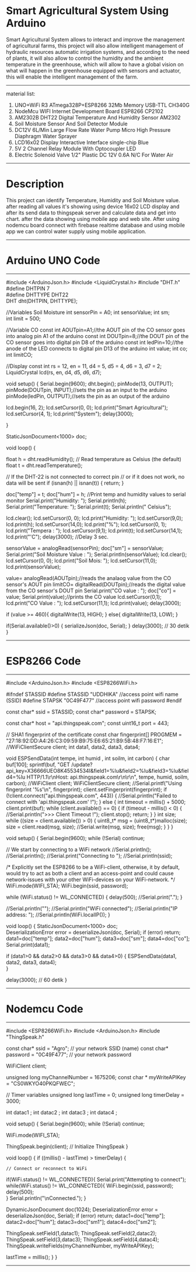 # Smart Agricultural System Using Arduino

Smart Agricultural System  allows to interact and improve the management of agricultural farms, this project will also allow intelligent management of hydraulic resources automatic irrigation systems, and according to the need of plants, it will also allow to control the humidity and the ambient temperature in the greenhouse, which will allow to have a global vision on what will happen in the greenhouse equipped with sensors and actuator, this will enable the intelligent management of the farm.

---

material list:

  1. UNO+WiFi R3 ATmega328P+ESP8266 32Mb Memory USB-TTL CH340G
  2. NodeMcu WIFI Internet Development Board ESP8266 CP2102
  3. AM2302B DHT22 Digital Temperature And Humidity Sensor AM2302
  4. Soil Moisture Sensor And Soil Detector Module
  5. DC12V 6L/Min Large Flow Rate Water Pump Micro High Pressure Diaphragm Water Sprayer
  6. LCD16x02 Display Interactive Interface single-chip Blue
  7. 5V 2 Channel Relay Module With Optocoupler LED
  8. Electric Solenoid Valve 1/2" Plastic DC 12V 0.6A N/C For Water Air
---

# Description

This project can identify Temperature, Humidity and Soil Moisture value. after reading all values it's showing using device 16x02 LCD display and after its send data to thingspeak server and calculate data and get into chart. after the data showing using mobile app and web site.
After using nodemcu board connect with firebase realtime database and using mobile app we can control water supply using mobile application.

---

# Arduino UNO Code

----


#include <ArduinoJson.h>
#include <LiquidCrystal.h>
#include "DHT.h"
#define DHTPIN 7     
#define DHTTYPE DHT22   
DHT dht(DHTPIN, DHTTYPE);


//Variables Soil Moisture
int sensorPin = A0; 
int sensorValue;
int sm;  
int limit = 500;

//Variable CO
const int AOUTpin=A1;//the AOUT pin of the CO sensor goes into analog pin A1 of the arduino
const int DOUTpin=8;//the DOUT pin of the CO sensor goes into digital pin D8 of the arduino
const int ledPin=10;//the anode of the LED connects to digital pin D13 of the arduino
int value;
int co;
int limitCO;

//Display
const int rs = 12, en = 11, d4 = 5, d5 = 4, d6 = 3, d7 = 2;
LiquidCrystal lcd(rs, en, d4, d5, d6, d7);


void setup() {
  Serial.begin(9600);
  dht.begin();
  pinMode(13, OUTPUT);
  pinMode(DOUTpin, INPUT);//sets the pin as an input to the arduino
  pinMode(ledPin, OUTPUT);//sets the pin as an output of the arduino

  lcd.begin(16, 2);
  lcd.setCursor(0, 0);
  lcd.print("Smart Agricultural");
  lcd.setCursor(4, 1);
  lcd.print("System");
  delay(3000);

}

StaticJsonDocument<1000> doc;

void loop() {
 
  float h = dht.readHumidity();
  // Read temperature as Celsius (the default)
  float t = dht.readTemperature();

  // If the DHT-22 is not connected to correct pin 
  // or if it does not work, no data will be sent
  if (isnan(h) || isnan(t)) {
    return;
 }
  
  doc["temp"] = t;
  doc["hum"] = h;
    //Print temp and humidity values to serial monitor
    Serial.print("Humidity: ");
    Serial.println(h);
    Serial.print("Temperature: ");
    Serial.print(t);
    Serial.println(" Celsius");

   lcd.clear();
    lcd.setCursor(0, 0);
    lcd.print("Humidity: ");
    lcd.setCursor(9,0);
    lcd.print(h);
    lcd.setCursor(14,0);
    lcd.print("%");
    lcd.setCursor(0, 1);
    lcd.print("Tempera : ");
    lcd.setCursor(9,1);
    lcd.print(t);
    lcd.setCursor(14,1);
    lcd.print("'C");
    delay(3000); //Delay 3 sec.

   sensorValue = analogRead(sensorPin);
    doc["sm"] = sensorValue; 
    Serial.print("Soil Moisture Value : ");
    Serial.println(sensorValue);
    lcd.clear();
    lcd.setCursor(0, 0);
    lcd.print("Soil Mois: ");
    lcd.setCursor(11,0);
    lcd.print(sensorValue);

   value= analogRead(AOUTpin);//reads the analaog value from the CO sensor's AOUT pin
    limitCO= digitalRead(DOUTpin);//reads the digital value from the CO sensor's DOUT pin
    Serial.print("CO value : ");
    doc["co"] = value;
    Serial.print(value);//prints the CO value
    lcd.setCursor(0,1);
    lcd.print("CO Value : ");
    lcd.setCursor(11,1);
    lcd.print(value);
    delay(3000);
    
   if (value >= 460){
      digitalWrite(13, HIGH);
    }
    else{
      digitalWrite(13, LOW);
    }
    
   if(Serial.available()>0)
    {
      serializeJson(doc, Serial);
    }
    delay(3000); // 30 detik
  }

---

# ESP8266 Code

---

#include <ArduinoJson.h>
#include <ESP8266WiFi.h>

#ifndef STASSID
#define STASSID "UDDHIKA"    //access point wifi name (SSID)
#define STAPSK  "0C49F477"  //access point wifi password
#endif

const char* ssid     = STASSID;
const char* password = STAPSK;

const char* host = "api.thingspeak.com";
const uint16_t port = 443;

// SHA1 fingerprint of the certificate
const char fingerprint[] PROGMEM = "27:18:92:DD:A4:26:C3:09:59:B9:75:E6:65:21:B9:5B:48:F7:16:E1";
//WiFiClientSecure client;
int data1, data2, data3, data4;


void ESPSendData(int tempe, int humid , int soilm, int carbon)
{
  char buf[100];
  sprintf(buf, "GET /update?api_key=X36666UEO8K45534534I&field1=%lu&field2=%lu&field3=%lu&field4=%lu HTTP/1.1\r\nHost: api.thingspeak.com\r\n\r\n", tempe, humid, soilm, carbon);
  //WiFiClient client;
  WiFiClientSecure client;
  //Serial.printf("Using fingerprint '%s'\n", fingerprint);
  client.setFingerprint(fingerprint);
  if (!client.connect("api.thingspeak.com", 443)) {
    //Serial.println("Failed to connect with 'api.thingspeak.com' !");
  }
  else {
    int timeout = millis() + 5000;
    client.print(buf);
    while (client.available() == 0) {
      if (timeout - millis() < 0) {
        //Serial.println(">>> Client Timeout !");
        client.stop();
        return;
      }
    }
    int size;
    while ((size = client.available()) > 0) {
      uint8_t* msg = (uint8_t*)malloc(size);
      size = client.read(msg, size);
      //Serial.write(msg, size);
      free(msg);
    }
  }
}

void setup() {
  Serial.begin(9600);
  while (!Serial) continue;

  // We start by connecting to a WiFi network
  //Serial.println();
  //Serial.println();
  //Serial.print("Connecting to ");
  //Serial.println(ssid);

  /* Explicitly set the ESP8266 to be a WiFi-client, otherwise, it by default,
     would try to act as both a client and an access-point and could cause
     network-issues with your other WiFi-devices on your WiFi-network. */
  WiFi.mode(WIFI_STA);
  WiFi.begin(ssid, password);

  while (WiFi.status() != WL_CONNECTED) {
    delay(500);
    //Serial.print(".");
  }

  //Serial.println("");
  //Serial.println("WiFi connected");
  //Serial.println("IP address: ");
  //Serial.println(WiFi.localIP());
}

void loop() {
  StaticJsonDocument<1000> doc;  
  DeserializationError error = deserializeJson(doc, Serial);
  if (error) return;
  data1=doc["temp"];
  data2=doc["hum"];
  data3=doc["sm"];
  data4=doc["co"];
  Serial.print(data1);

  if (data1>0 && data2>0 && data3>0 && data4>0) {
    ESPSendData(data1, data2, data3, data4);  
  }
  
  delay(3000); // 60 detik
}


---

# Nodemcu Code

---

#include <ESP8266WiFi.h>
#include <ArduinoJson.h>
#include "ThingSpeak.h"


const char* ssid = "Agro";   // your network SSID (name) 
const char* password = "0C49F477";   // your network password

WiFiClient  client;

unsigned long myChannelNumber = 1675206;
const char * myWriteAPIKey = "CS0WKYO40PKQFWEC";

// Timer variables
unsigned long lastTime = 0;
unsigned long timerDelay = 3000;

int datac1 ;
int datac2 ;
int datac3 ;
int datac4 ;


void setup() {
  Serial.begin(9600);
  while (!Serial) continue;

  WiFi.mode(WIFI_STA);   
  
  ThingSpeak.begin(client);  // Initialize ThingSpeak
}

void loop() {
  if ((millis() - lastTime) > timerDelay) {
    
    // Connect or reconnect to WiFi
   if(WiFi.status() != WL_CONNECTED){
      Serial.print("Attempting to connect");
      while(WiFi.status() != WL_CONNECTED){
        WiFi.begin(ssid, password); 
        delay(500);     
      } 
      Serial.println("\nConnected.");
    }


   DynamicJsonDocument doc(1024);
    DeserializationError error = deserializeJson(doc, Serial);
    if (error) return;
    datac1=doc["temp"];
    datac2=doc["hum"];
    datac3=doc["sm1"];
    datac4=doc["sm2"];
    

   ThingSpeak.setField(1,datac1);
    ThingSpeak.setField(2,datac2);
    ThingSpeak.setField(3,datac3);
    ThingSpeak.setField(4,datac4);
    ThingSpeak.writeFields(myChannelNumber, myWriteAPIKey);
    
   lastTime = millis();
  }
}

---


